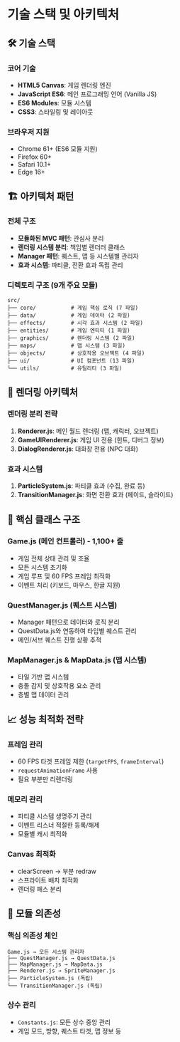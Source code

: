 # 기술 스택 및 아키텍처

## 🛠️ 기술 스택
### 코어 기술
- **HTML5 Canvas**: 게임 렌더링 엔진
- **JavaScript ES6**: 메인 프로그래밍 언어 (Vanilla JS)
- **ES6 Modules**: 모듈 시스템
- **CSS3**: 스타일링 및 레이아웃

### 브라우저 지원
- Chrome 61+ (ES6 모듈 지원)
- Firefox 60+
- Safari 10.1+
- Edge 16+

## 🏗️ 아키텍처 패턴
### 전체 구조
- **모듈화된 MVC 패턴**: 관심사 분리
- **렌더링 시스템 분리**: 책임별 렌더러 클래스
- **Manager 패턴**: 퀘스트, 맵 등 시스템별 관리자
- **효과 시스템**: 파티클, 전환 효과 독립 관리

### 디렉토리 구조 (9개 주요 모듈)
```
src/
├── core/           # 게임 핵심 로직 (7 파일)
├── data/           # 게임 데이터 (2 파일)
├── effects/        # 시각 효과 시스템 (2 파일)
├── entities/       # 게임 엔티티 (1 파일)
├── graphics/       # 렌더링 시스템 (2 파일)
├── maps/           # 맵 시스템 (3 파일)
├── objects/        # 상호작용 오브젝트 (4 파일)
├── ui/             # UI 컴포넌트 (13 파일)
└── utils/          # 유틸리티 (3 파일)
```

## 🎨 렌더링 아키텍처
### 렌더링 분리 전략
1. **Renderer.js**: 메인 월드 렌더링 (맵, 캐릭터, 오브젝트)
2. **GameUIRenderer.js**: 게임 UI 전용 (힌트, 디버그 정보)
3. **DialogRenderer.js**: 대화창 전용 (NPC 대화)

### 효과 시스템
1. **ParticleSystem.js**: 파티클 효과 (수집, 완료 등)
2. **TransitionManager.js**: 화면 전환 효과 (페이드, 슬라이드)

## 🎯 핵심 클래스 구조
### Game.js (메인 컨트롤러) - 1,100+ 줄
- 게임 전체 상태 관리 및 조율
- 모든 시스템 초기화
- 게임 루프 및 60 FPS 프레임 최적화
- 이벤트 처리 (키보드, 마우스, 한글 지원)

### QuestManager.js (퀘스트 시스템)
- Manager 패턴으로 데이터와 로직 분리
- QuestData.js와 연동하여 타입별 퀘스트 관리
- 메인/서브 퀘스트 진행 상황 추적

### MapManager.js & MapData.js (맵 시스템)
- 타일 기반 맵 시스템
- 충돌 감지 및 상호작용 요소 관리
- 층별 맵 데이터 관리

## 📈 성능 최적화 전략
### 프레임 관리
- 60 FPS 타겟 프레임 제한 (`targetFPS`, `frameInterval`)
- `requestAnimationFrame` 사용
- 필요 부분만 리렌더링

### 메모리 관리
- 파티클 시스템 생명주기 관리
- 이벤트 리스너 적절한 등록/해제
- 모듈별 캐시 최적화

### Canvas 최적화
- clearScreen → 부분 redraw
- 스프라이트 배치 최적화
- 렌더링 패스 분리

## 🔗 모듈 의존성
### 핵심 의존성 체인
```
Game.js → 모든 시스템 관리자
├── QuestManager.js → QuestData.js
├── MapManager.js → MapData.js
├── Renderer.js → SpriteManager.js
├── ParticleSystem.js (독립)
└── TransitionManager.js (독립)
```

### 상수 관리
- `Constants.js`: 모든 상수 중앙 관리
- 게임 모드, 방향, 퀘스트 타겟, 맵 정보 등